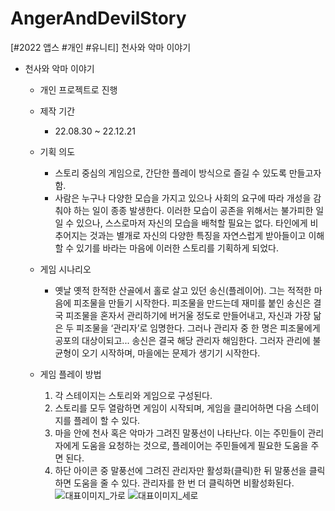 # AngerAndDevilStory
[#2022 앱스 #개인 #유니티] 천사와 악마 이야기

- 천사와 악마 이야기
    - 개인 프로젝트로 진행
    
    - 제작 기간
        - 22.08.30 ~ 22.12.21
        
    - 기획 의도
        - 스토리 중심의 게임으로, 간단한 플레이 방식으로 즐길 수 있도록 만들고자 함.
        - 사람은 누구나 다양한 모습을 가지고 있으나 사회의 요구에 따라 개성을 감춰야 하는 일이 종종 발생한다. 이러한 모습이 공존을 위해서는 불가피한 일일 수 있으나, 스스로마저 자신의 모습을 배척할 필요는 없다. 타인에게 비추어지는 것과는 별개로 자신의 다양한 특징을 자연스럽게 받아들이고 이해할 수 있기를 바라는 마음에 이러한 스토리를 기획하게 되었다.
        
    - 게임 시나리오
        - 옛날 옛적 한적한 산골에서 홀로 살고 있던 송신(플레이어). 그는 적적한 마음에 피조물을 만들기 시작한다. 피조물을 만드는데 재미를 붙인 송신은 결국 피조물을 혼자서 관리하기에 버거울 정도로 만들어내고, 자신과 가장 닮은 두 피조물을 ‘관리자’로 임명한다. 그러나 관리자 중 한 명은 피조물에게 공포의 대상이되고... 송신은 결국 해당 관리자 해임한다. 그러자 관리에 불균형이 오기 시작하며, 마을에는 문제가 생기기 시작한다.
        
    - 게임 플레이 방법
        1. 각 스테이지는 스토리와 게임으로 구성된다.
        2. 스토리를 모두 열람하면 게임이 시작되며, 게임을 클리어하면 다음 스테이지를 플레이 할 수 있다.
        3. 마을 안에 천사 혹은 악마가 그려진 말풍선이 나타난다. 이는 주민들이 관리자에게 도움을 요청하는 것으로, 플레이어는 주민들에게 필요한 도움을 주면 된다.
        4. 하단 아이콘 중 말풍선에 그려진 관리자만 활성화(클릭)한 뒤 말풍선을 클릭하면 도움을 줄 수 있다. 관리자를 한 번 더 클릭하면 비활성화된다.
![대표이미지_가로](https://user-images.githubusercontent.com/102586362/212662973-5d891752-04aa-46a6-a4d6-f338bf08c2fc.png)
![대표이미지_세로](https://user-images.githubusercontent.com/102586362/212662987-ade54d96-3ccd-4305-8840-ade24aa076d7.png)
